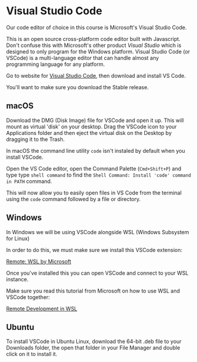 # Visual Studio Code

Our code editor of choice in this course is Microsoft's Visual Studio Code.

This is an open source cross-platform code editor built with Javascript.  
Don't confuse this with Microsoft's other product _Visual Studio_ which is designed to only program for the Windows platform. Visual Studio Code (or VSCode) is a multi-language editor that can handle almost any programming language for any platform.

Go to website for [Visual Studio Code][vs-code], then download and install VS Code.

You'll want to make sure you download the Stable release.

## macOS

Download the DMG (Disk Image) file for VSCode and open it up. This will mount as virtual 'disk' on your desktop. Drag the VSCode icon to your Applications folder and then eject the virtual disk on the Desktop by dragging it to the Trash.

In macOS the command line utility `code` isn't instaled by default when you install VSCode.

Open the VS Code editor, open the Command Palette (`Cmd+Shift+P`) and type type `shell command` to find the `Shell Command: Install 'code' command in PATH` command.

This will now allow you to easily open files in VS Code from the terminal using the `code` command followed by a file or directory.

## Windows

In Windows we will be using VSCode alongside WSL (Windows Subsystem for Linux)

In order to do this, we must make sure we install this VSCode extension:

[Remote: WSL by Microsoft][wsl-extension]

Once you've installed this you can open VSCode and connect to your WSL instance.

Make sure you read this tutorial from Microsoft on how to use WSL and VSCode together:

[Remote Development in WSL](https://code.visualstudio.com/docs/remote/wsl-tutorial)

## Ubuntu

To install VSCode in Ubuntu Linux, download the 64-bit .deb file to your Downloads folder, the open that folder in your File Manager and double click on it to install it.

[wsl-extension]: https://marketplace.visualstudio.com/items?itemName=ms-vscode-remote.remote-wsl
[vs-code]: https://code.visualstudio.com/
